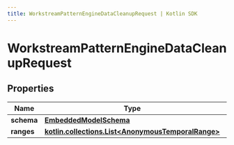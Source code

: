 ```yaml
---
title: WorkstreamPatternEngineDataCleanupRequest | Kotlin SDK
---
```



# WorkstreamPatternEngineDataCleanupRequest

## Properties
Name | Type | Description | Notes
------------ | ------------- | ------------- | -------------
**schema** | [**EmbeddedModelSchema**](EmbeddedModelSchema) |  |  [optional]
**ranges** | [**kotlin.collections.List&lt;AnonymousTemporalRange&gt;**](AnonymousTemporalRange) |  |  [optional]




